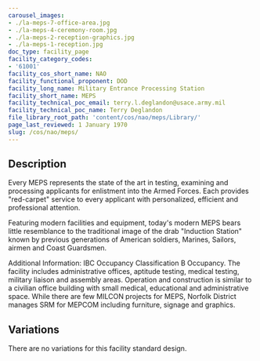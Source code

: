 ```yaml
---
carousel_images:
- ./la-meps-7-office-area.jpg
- ./la-meps-4-ceremony-room.jpg
- ./la-meps-2-reception-graphics.jpg
- ./la-meps-1-reception.jpg
doc_type: facility_page
facility_category_codes:
- '61001'
facility_cos_short_name: NAO
facility_functional_proponent: DOD
facility_long_name: Military Entrance Processing Station
facility_short_name: MEPS
facility_technical_poc_email: terry.l.deglandon@usace.army.mil
facility_technical_poc_name: Terry Deglandon
file_library_root_path: 'content/cos/nao/meps/Library/'
page_last_reviewed: 1 January 1970
slug: /cos/nao/meps/
---
```




## Description

Every MEPS represents the state of the art in testing, examining and processing applicants for enlistment into the Armed Forces. Each provides "red-carpet" service to every applicant with personalized, efficient and professional attention.

Featuring modern facilities and equipment, today's modern MEPS bears little resemblance to the traditional image of the drab "Induction Station" known by previous generations of American soldiers, Marines, Sailors, airmen and Coast Guardsmen.

Additional Information: IBC Occupancy Classification B Occupancy. The facility includes administrative offices, aptitude testing, medical testing, military liaison and assembly areas. Operation and construction is similar to a civilian office building with small medical, educational and administrative space. While there are few MILCON projects for MEPS, Norfolk District manages SRM for MEPCOM including furniture, signage and graphics.

## Variations

There are no variations for this facility standard design.
